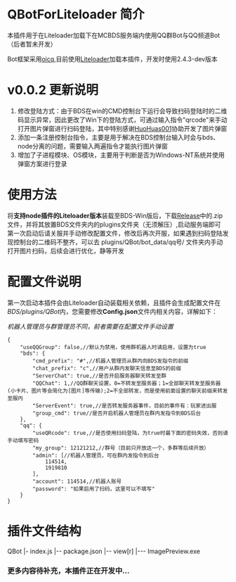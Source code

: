 # QBotForLiteloader 简介

本插件用于在Liteloader加载下在MCBDS服务端内使用QQ群Bot与QQ频道Bot（后者暂未开发）

Bot框架采用[oicq](https://github.com/takayama-lily/oicq),目前使用[Liteloader](https://github.com/LiteLDev/LiteLoaderBDS)加载本插件，开发时使用2.4.3-dev版本

# v0.0.2 更新说明
1. 修改登陆方式：由于BDS在win的CMD控制台下运行会导致扫码登陆时的二维码显示异常，因此更改了Win下的登陆方式，可通过输入指令"qrcode"来手动打开图片弹窗进行扫码登陆，其中特别感谢[HuoHuas001](https://github.com/HuoHuas001)协助开发了图片弹窗
2. 添加一条注册控制台指令，主要是用于解决在BDS控制台输入时会与bds、node分离的问题，需要输入两遍指令才能执行图片弹窗
3. 增加了子进程模块、OS模块，主要用于判断是否为Windows-NT系统并使用弹窗方案进行登录


# 使用方法
将**支持node插件的Liteloader版本**装载至BDS-Win版后，下载[Release](https://github.com/yanhy2000/QBotForLiteloader/releases)中的.zip文件，并将其放置BDS文件夹内的plugins文件夹（无须解压）,启动服务端即可
第一次启动后请关服并手动修改配置文件，修改后再次开服，如果遇到扫码登陆发现控制台的二维码不整齐，可以去 plugins/QBot/bot_data/qq号/ 文件夹内手动打开图片扫码，后续会进行优化，静等开发

# 配置文件说明
第一次启动本插件会由Liteloader自动装载相关依赖，且插件会生成配置文件在*BDS/plugins/QBot*内，您需要修改**Config.json**文件内相关内容，详解如下：

*机器人管理员与群管理员不同，前者需要在配置文件手动设置*
```
{
	"useQQGroup": false,//默认为禁用，使用群机器人时请启用，设置为true
	"bds": {
		"cmd_prefix": "#",//机器人管理员从群内向BDS发指令的前缀
		"chat_prefix": "c",//用户从群内发聊天信息至BDS的前缀
		"ServerChat": true,//是否开启服务器聊天转发至群
		"QQChat": 1,//QQ群聊天设置，0=不转发至服务器；1=全部聊天转发至服务器(小卡片、图片等会简化为[图片]等传输);2=不全部转发，而是使用前面设置的聊天前缀来转发至服内
		"ServerEvent": true,//是否转发服务器事件，目前的事件有：玩家进出服
		"group_cmd": true//是否开启机器人管理员在群内发指令到BDS后台
	},
	"qq": {
		"useQRcode": true,//是否使用扫码登陆，为true时最下面的密码失效，否则请手动填写密码
		"my_group": 12121212,//群号（目前只开放这一个，多群等后续开放）
		"admin": [//机器人管理员，可在群内发指令到后台
			114514,
			1919810
		],
		"account": 114514,//机器人账号
		"password": "如果启用了扫码，这里可以不填写"
	}
}
```
# 插件文件结构

 QBot
|- index.js
|-- package.json
|-- view[r]
|--- ImagePreview.exe


### 更多内容待补充，本插件正在开发中...
